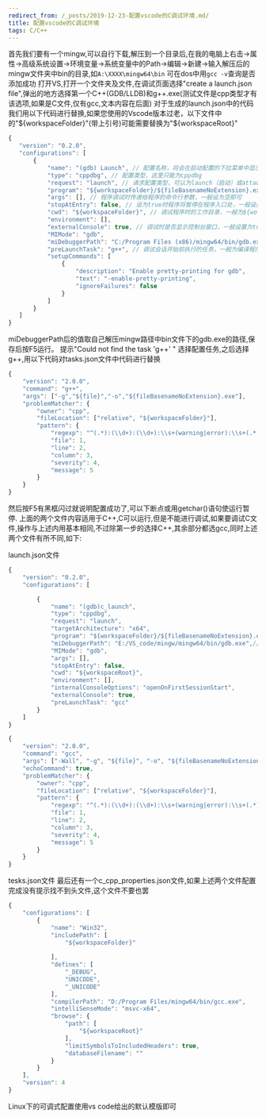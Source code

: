```yaml
---
redirect_from: /_posts/2019-12-23-配置vscode的C调试环境.md/
title: 配置vscode的C调试环境
tags: C/C++
---
```

首先我们要有一个mingw,可以自行下载,解压到一个目录后,在我的电脑上右击->属性->高级系统设置->环境变量->系统变量中的Path->编辑->新建->输入解压后的mingw文件夹中bin的目录,如`A:\XXXX\mingw64\bin`
可在dos中用`gcc -v`查询是否添加成功
打开VS,打开一个文件夹及文件,在调试页面选择"create a launch.json file",弹出的地方选择第一个C++(GDB/LLDB)和g++.exe(测试文件是cpp类型才有该选项,如果是C文件,仅有gcc,文本内容在后面)
对于生成的launch.json中的代码我们用以下代码进行替换,如果您使用的Vscode版本过老，以下文件中的"${workspaceFolder}"(带上引号)可能需要替换为"${workspaceRoot}"

```js
{
   "version": "0.2.0",
   "configurations": [
       {
           "name": "(gdb) Launch", // 配置名称，将会在启动配置的下拉菜单中显示
           "type": "cppdbg", // 配置类型，这里只能为cppdbg
           "request": "launch", // 请求配置类型，可以为launch（启动）或attach（附加）
           "program": "${workspaceFolder}/${fileBasenameNoExtension}.exe", // 将要进行调试的程序的路径
           "args": [], // 程序调试时传递给程序的命令行参数，一般设为空即可
           "stopAtEntry": false, // 设为true时程序将暂停在程序入口处，一般设置为false
           "cwd": "${workspaceFolder}", // 调试程序时的工作目录，一般为${workspaceRoot}即代码所在目录 workspaceRoot已被弃用，现改为workspaceFolder
           "environment": [],
           "externalConsole": true, // 调试时是否显示控制台窗口，一般设置为true显示控制台
           "MIMode": "gdb",
           "miDebuggerPath": "C:/Program Files (x86)/mingw64/bin/gdb.exe", // miDebugger的路径，注意这里要与MinGw的路径对应
           "preLaunchTask": "g++", // 调试会话开始前执行的任务，一般为编译程序，c++为g++, c为gcc
           "setupCommands": [
               {
                   "description": "Enable pretty-printing for gdb",
                   "text": "-enable-pretty-printing",
                   "ignoreFailures": false
               }
           ]
       }
   ]
}

```
miDebuggerPath后的值取自己解压mingw路径中bin文件下的gdb.exe的路径,保存后按F5运行。
提示"Could not find the task 'g++' "
选择配置任务,之后选择g++,用以下代码对tasks.json文件中代码进行替换

```js
{
    "version": "2.0.0",
    "command": "g++",
    "args": ["-g","${file}","-o","${fileBasenameNoExtension}.exe"],    // 编译命令参数
    "problemMatcher": {
        "owner": "cpp",
        "fileLocation": ["relative", "${workspaceFolder}"],
        "pattern": {
            "regexp": "^(.*):(\\d+):(\\d+):\\s+(warning|error):\\s+(.*)$",
            "file": 1,
            "line": 2,
            "column": 3,
            "severity": 4,
            "message": 5
        }
    }
}
```

然后按F5有黑框闪过就说明配置成功了,可以下断点或用getchar()语句使运行暂停.
上面的两个文件内容适用于C++,C可以运行,但是不能进行调试,如果要调试C文件,操作与上述内用基本相同,不过除第一步的选择C++,其余部分都选gcc,同时上述两个文件有所不同,如下:

launch.json文件

```js
{
    "version": "0.2.0",
    "configurations": [

        {
            "name": "(gdb)c_launch",
            "type": "cppdbg",
            "request": "launch",
            "targetArchitecture": "x64",
            "program": "${workspaceFolder}/${fileBasenameNoExtension}.exe",
            "miDebuggerPath": "E:/VS_code/mingw/mingw64/bin/gdb.exe",//自己的gdb.exe目录
            "MIMode": "gdb",
            "args": [],
            "stopAtEntry": false,
            "cwd": "${workspaceRoot}",
            "environment": [],
            "internalConsoleOptions": "openOnFirstSessionStart",
            "externalConsole": true,
            "preLaunchTask": "gcc"
        }
    ]
}

```

```js
{
    "version": "2.0.0",
    "command": "gcc",
    "args": ["-Wall", "-g", "${file}", "-o", "${fileBasenameNoExtension}.exe"],
    "echoCommand": true,
    "problemMatcher": {
        "owner": "cpp",
        "fileLocation": ["relative", "${workspaceFolder}"],
        "pattern": {
            "regexp": "^(.*):(\\d+):(\\d+):\\s+(warning|error):\\s+(.*)$",
            "file": 1,
            "line": 2,
            "column": 3,
            "severity": 4,
            "message": 5
        }
    }
}

```
tesks.json文件
最后还有一个c_cpp_properties.json文件,如果上述两个文件配置完成没有提示找不到头文件,这个文件不要也罢
```js
{
    "configurations": [
        {
            "name": "Win32",
            "includePath": [
                "${workspaceFolder}"
               
            ],
            "defines": [
                "_DEBUG",
                "UNICODE",
                "_UNICODE"
            ],
            "compilerPath": "D:/Program Files/mingw64/bin/gcc.exe",
            "intelliSenseMode": "msvc-x64",
            "browse": {
                "path": [
                    "${workspaceRoot}"     
                ],
                "limitSymbolsToIncludedHeaders": true,
                "databaseFilename": ""
            }
        }
    ],
    "version": 4
}

```


Linux下的可调式配置使用vs code给出的默认模版即可
